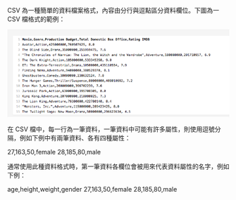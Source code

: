<!-- TITLE: Csv -->

CSV 為一種簡單的資料檔案格式，內容由分行與逗點區分資料欄位。下圖為一 CSV 檔格式的範例：

![CSV File Sample](/uploads/screen-shot-2018-01-13-at-4-13-36-pm.png "Screen Shot 2018 01 13 At 4 13 36 Pm")

在 CSV 檔中，每一行為一筆資料，一筆資料中可能有許多屬性，則使用逗號分隔，例如下例中有兩筆資料、各有四種屬性：

27,163,50,female
28,185,80,male

通常使用此種資料格式時，第一筆資料各欄位會被用來代表資料屬性的名字，例如下例：

age,height,weight,gender
27,163,50,female
28,185,80,male
